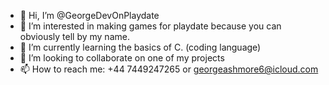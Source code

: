 - 👋 Hi, I’m @GeorgeDevOnPlaydate
- 👀 I’m interested in making games for playdate because you can obviously tell by my name.
- 🌱 I’m currently learning the basics of C. (coding language)
- 💞️ I’m looking to collaborate on one of my projects
- 📫 How to reach me: +44 7449247265 or georgeashmore6@icloud.com

<!---
GeorgeDevOnPlaydate/GeorgeDevOnPlaydate is a ✨ special ✨ repository because its `README.md` (this file) appears on your GitHub profile.
You can click the Preview link to take a look at your changes.
--->
